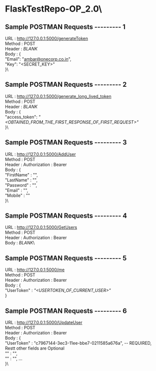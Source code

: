# FlaskTestRepo-OP_2.0\

## Sample POSTMAN Requests --------- 1
URL : http://127.0.0.1:5000/generateToken \
Method : POST\
Header : *BLANK*\
Body :  {\
    "Email": "ambar@onecorp.co.in",\
    "Key": "<SECRET_KEY>"\
}\

## Sample POSTMAN Requests --------- 2
URL : http://127.0.0.1:5000/generate_long_lived_token \
Method : POST\
Header : *BLANK*\
Body :  {\
    "access_token": *"<OBTAINED_FROM_THE_FIRST_RESPONSE_OF_FIRST_REQUEST>"*\
}\

## Sample POSTMAN Requests --------- 3
URL : http://127.0.0.1:5000/AddUser \
Method : POST\
Header : Authorization : Bearer *<LONG-LIVE-TOKEN>*\
Body :  {\
    "FirstName" : "",\
    "LastName" : "",\
    "Password" : "",\
    "Email" : "",\
    "Mobile" : ""\
}\

## Sample POSTMAN Requests --------- 4
URL : http://127.0.0.1:5000/GetUsers \
Method : POST\
Header : Authorization : Bearer *<LONG-LIVE-TOKEN>*\
Body :  *BLANK*\

## Sample POSTMAN Requests --------- 5
URL : http://127.0.0.1:5000/me \
Method : POST\
Header : Authorization : Bearer *<LONG-LIVE-TOKEN>*\
Body :  {\
    "UserToken" : *"<USERTOKEN_OF_CURRENT_USER>"*\
}

## Sample POSTMAN Requests --------- 6
URL : http://127.0.0.1:5000/UpdateUser \
Method : POST\
Header : Authorization : Bearer *<LONG-LIVE-TOKEN>*\
Body :  {\
    "UserToken" : "c7967144-3ec3-11ee-bbe7-0211585a676a",     -- REQUIRED, Restt other fields are Optional\
    "" : "",\
    "" : "", ...\
}\

